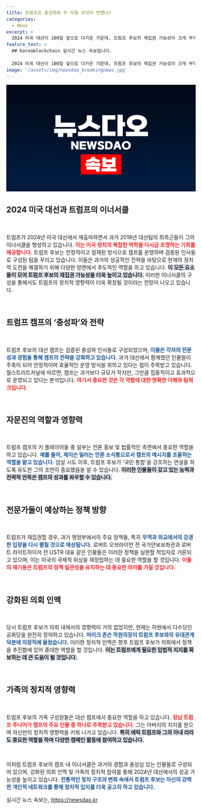 ```yaml
---
title: 트럼프호 충성파와 두 아들 무엇이 변했나?
categories:
  - News
excerpt: >
  2024 미국 대선이 100일 앞으로 다가온 가운데, 트럼프 후보의 재집권 가능성이 크게 부각되고 있다. 충성파로 구성된 그의 이너서클이 캠프를 주도하며, 가족 구성원과 의회 인맥이 탄탄히 결집돼 있다. 과거의 경험과 새로운 전략으로 민주당에 맞설 준비가 되어 있다. 과연 트럼프가 다시 백악관에 입성할 수 있을까?
feature_text: >
  ## koreablockchain 실시간 뉴스 속보입니다.

  2024 미국 대선이 100일 앞으로 다가온 가운데, 트럼프 후보의 재집권 가능성이 크게 부각되고 있다. 충성파로 구성된 그의 이너서클이 캠프를 주도하며, 가족 구성원과 의회 인맥이 탄탄히 결집돼 있다. 과거의 경험과 새로운 전략으로 민주당에 맞설 준비가 되어 있다. 과연 트럼프가 다시 백악관에 입성할 수 있을까?
image: '/assets/img/newsdao_breakingnews.jpg'
---
```


<p><img src="/assets/img/newsdao_breakingnews.jpg" alt="koreablockchain 속보" /></p>

<h2 data-ke-size="size26">2024 미국 대선과 트럼프의 이너서클</h2>

<p data-ke-size="size16">&nbsp;</p>

<p>트럼프가 2024년 미국 대선에서 재출마하면서 과거 2016년 대선팀의 최측근들이 그의 이너서클을 형성하고 있습니다. <b><span style="color: #ee2323;">이는 미국 정치의 복잡한 역학을 다시금 조명하는 기회를 제공합니다.</span></b> 트럼프 후보는 안정적이고 절제된 방식으로 캠프를 운영하며 검증된 인사들로 구성된 팀을 꾸리고 있습니다. 이들은 과거의 성공적인 전략을 바탕으로 현재의 정치적 도전을 해결하기 위해 다양한 방면에서 주도적인 역할을 하고 있습니다. <b><span style="background-color: #21538527;">이 모든 요소들이 모여 트럼프 후보의 재집권 가능성을 더욱 높이고 있습니다.</span></b> 이러한 이너서클의 구성을 통해서도 트럼프의 정치적 영향력이 더욱 확장될 것이라는 전망이 나오고 있습니다. </p>

<p data-ke-size="size16">&nbsp;</p>

<h2 data-ke-size="size26">트럼프 캠프의 ‘충성파’와 전략</h2>

<p data-ke-size="size16">&nbsp;</p>

<p>트럼프 후보의 대선 캠프는 검증된 충성파 인사들로 구성되었으며, <b><span style="color: #1a5490;">이들은 각자의 전문성과 경험을 통해 캠프의 전략을 강화하고 있습니다.</span></b> 과거 대선에서 함께했던 인물들이 주축이 되어 안정적이며 효율적인 운영 방식을 취하고 있다는 점이 주목받고 있습니다. 월스트리트저널에 따르면, 캠프는 과거보다 규모가 작지만, 그만큼 집중적이고 효과적으로 운영되고 있다는 분석입니다. <b><span style="color: #ee2323;">여기서 중요한 것은 각 역할에 대한 명확한 이해와 팀워크입니다.</span></b></p>

<p data-ke-size="size16">&nbsp;</p>

<h2 data-ke-size="size26">자문진의 역할과 영향력</h2>

<p data-ke-size="size16">&nbsp;</p>

<p>트럼프 캠프의 키 플레이어들 중 일부는 언론 홍보 및 법률적인 측면에서 중요한 역할을 하고 있습니다. <b><span style="color: #1a5490;">예를 들어, 제이슨 밀러는 언론 소식통으로서 캠프의 메시지를 조율하는 역할을 맡고 있습니다.</span></b> 암살 시도 이후, 트럼프 후보가 '국민 통합'을 강조하는 연설을 하도록 유도한 그의 조언이 중요했음을 알 수 있습니다. <b><span style="background-color: #21538527;">이러한 인물들이 갖고 있는 능력과 전략적 안목은 캠프의 성과를 좌우할 수 있습니다.</span></b></p>

<p data-ke-size="size16">&nbsp;</p>

<h2 data-ke-size="size26">전문가들이 예상하는 정책 방향</h2>

<p data-ke-size="size16">&nbsp;</p>

<p>트럼프가 재집권할 경우, 과거 행정부에서의 주요 정책들, 특히 <b><span style="color: #1a5490;">무역과 외교에서의 강경한 입장을 다시 펼칠 것으로 예상됩니다.</span></b> 로버트 오브라이언 전 국가안보보좌관과 로버트 라이트하이저 전 USTR 대표 같은 인물들은 이러한 정책을 실현할 적임자로 거론되고 있으며, 이는 미국의 국제적 위상을 재정립하는 데 중요한 역할을 할 것입니다. <b><span style="color: #ee2323;">이들의 재기용은 트럼프의 정책 일관성을 유지하는 데 중요한 의미를 가질 것입니다.</span></b></p>

<p data-ke-size="size16">&nbsp;</p>

<h2 data-ke-size="size26">강화된 의회 인맥</h2>

<p data-ke-size="size16">&nbsp;</p>

<p>당시 트럼프 후보가 의회 내에서의 영향력이 거의 없었지만, 현재는 하원에서 다수당인 공화당을 완전히 장악하고 있습니다. <b><span style="color: #1a5490;">마이크 존슨 하원의장이 트럼프 후보와의 유대관계 덕분에 의장직에 올랐습니다.</span></b> 이러한 정치적 인맥은 향후 트럼프 후보가 의회에서 정책을 추진함에 있어 중대한 역할을 할 것입니다. <b><span style="background-color: #21538527;">이는 트럼프에게 필요한 입법적 지지를 확보하는 데 큰 도움이 될 것입니다.</span></b></p>

<p data-ke-size="size16">&nbsp;</p>

<h2 data-ke-size="size26">가족의 정치적 영향력</h2>

<p data-ke-size="size16">&nbsp;</p>

<p>트럼프 후보의 가족 구성원들은 대선 캠프에서 중요한 역할을 하고 있습니다. <b><span style="color: #ee2323;">장남 트럼프 주니어가 캠프의 주요 인물 중 하나로 주목받고 있습니다.</span></b> 그는 아버지의 지지를 받으며 자신만의 정치적 영향력을 키워 나가고 있습니다. <b><span style="background-color: #21538527;">특히 에릭 트럼프와 그의 아내 라라도 중요한 역할을 하며 다양한 캠페인 활동에 참여하고 있습니다.</span></b> </p>

<p data-ke-size="size16">&nbsp;</p>

<p>이처럼 트럼프 후보의 캠프 내 이너서클은 과거의 경험과 충성심 있는 인물들로 구성되어 있으며, 강화된 의회 인맥 및 가족의 정치적 참여를 통해 2024년 대선에서의 성공 가능성을 높이고 있습니다. <b><span style="color: #1a5490;">전통적인 정치 구조의 변화 속에서 트럼프 후보는 자신의 강력한 개인적 네트워크를 통해 정치적 입지를 더욱 공고히 하고 있습니다.</span></b></p>
실시간 뉴스 속보는, <a href="https://newsdao.kr" rel="dofollow">https://newsdao.kr</a>


